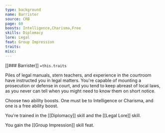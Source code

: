 ```yaml
---
type: background
name: Barrister 
source: CRB
page: 60
boosts: Intelligence,Charisma,Free
skills: Diplomacy
lore: Legal
feat: Group Impression
traits: 
misc: 
---
```


[[### Barrister]]
`=this.traits`


Piles of legal manuals, stern teachers, and experience in the courtroom have instructed you in legal matters. You're capable of mounting a prosecution or defense in court, and you tend to keep abreast of local laws, as you never can tell when you might need to know them on short notice.

Choose two ability boosts. One must be to Intelligence or Charisma, and one is a free ability boost.

You're trained in the [[Diplomacy]] skill and the [[Legal Lore]] skill.

You gain the [[Group Impression]] skill feat.


